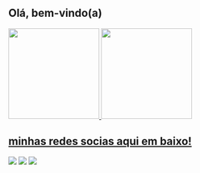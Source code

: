 ##  Olá, bem-vindo(a)

 <div>
   <a href="https://github.com/leandrosousa69">
   <img height="180em" src="https://github-readme-stats.vercel.app/api?username=leandrosousa69&show_icons=true&theme=tokyonight&include_all_commits=true&count_private=true"/>
   <img height="180em" src="https://github-readme-stats.vercel.app/api/top-langs/?username=leandrosousa69&layout=compact&langs_count=6&theme=tokyonight"/>


</div>
 
 
  ## minhas redes socias aqui em baixo!
 
<div> 
  <a target="_blank" href="https://instagram.com/__leandr"><img src="https://img.shields.io/badge/-Instagram-%23E4405F?style=for-the-badge&logo=instagram&logoColor=white"></a>
  <a href="mailto:leandro50789@gmail.com" target="_blank"><img src="https://img.shields.io/badge/-Gmail-%23333?style=for-the-badge&logo=gmail&logoColor=white"></a>
  <a href="https://www.linkedin.com" target="_blank"><img src="https://img.shields.io/badge/-LinkedIn-%230077B5?style=for-the-badge&logo=linkedin&logoColor=white"></a> 
 

</div>
